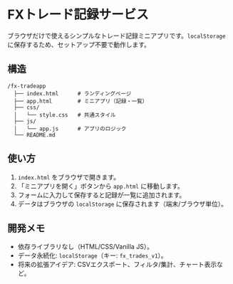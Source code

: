# FXトレード記録サービス

ブラウザだけで使えるシンプルなトレード記録ミニアプリです。`localStorage` に保存するため、セットアップ不要で動作します。

## 構造

```
/fx-tradeapp
  ├── index.html      # ランディングページ
  ├── app.html        # ミニアプリ（記録・一覧）
  ├── css/
  │   └── style.css   # 共通スタイル
  ├── js/
  │   └── app.js      # アプリのロジック
  └── README.md
```

## 使い方

1. `index.html` をブラウザで開きます。
2. 「ミニアプリを開く」ボタンから `app.html` に移動します。
3. フォームに入力して保存すると記録が一覧に追加されます。
4. データはブラウザの `localStorage` に保存されます（端末/ブラウザ単位）。

## 開発メモ

- 依存ライブラリなし（HTML/CSS/Vanilla JS）。
- データ永続化: `localStorage`（キー: `fx_trades_v1`）。
- 将来の拡張アイデア: CSVエクスポート、フィルタ/集計、チャート表示など。

